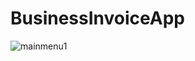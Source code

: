 # BusinessInvoiceApp

![mainmenu1](https://user-images.githubusercontent.com/33612914/43233189-5361a348-903a-11e8-9d43-83f5577defcc.JPG)

